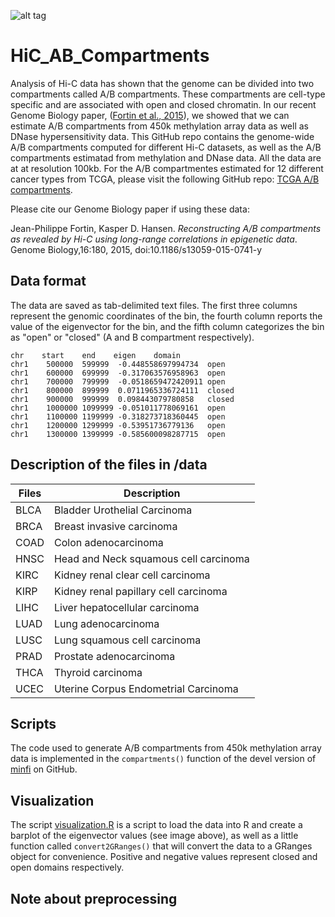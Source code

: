 ![alt tag](https://raw.github.com/jfortin1/TCGA_AB_Compartments/master/figures/try.png)

# HiC_AB_Compartments

Analysis of Hi-C data has shown that the genome can be divided into two compartments
called A/B compartments. These compartments are cell-type specific and are
associated with open and closed chromatin. In our recent Genome Biology paper, ([Fortin et al., 2015](http://www.genomebiology.com/2015/16/1/180)), we showed that we can estimate A/B compartments from 450k methylation array data as well as DNase hypersensitivity data. This GitHub repo contains the genome-wide A/B compartments computed for different Hi-C datasets, as well as the A/B compartments estimatad from methylation and DNase data. All the data are at at resolution 100kb. For the A/B compartmentes estimated for 12 different cancer types from TCGA, please visit the following GitHub repo: [TCGA A/B compartments](https://github.com/Jfortin1/TCGA_AB_Compartments).

Please cite our Genome Biology paper if using these data:

Jean-Philippe Fortin, Kasper D. Hansen. *Reconstructing A/B compartments as revealed by Hi-C using long-range correlations in epigenetic data*. Genome Biology,16:180, 2015, doi:10.1186/s13059-015-0741-y



## Data format
The data are saved as tab-delimited text files. The first three columns represent the genomic coordinates of the bin, the fourth column reports the value of the eigenvector for the bin, and the fifth column categorizes the bin as "open" or "closed" (A and B compartment respectively). 
```{}
chr    start    end    eigen    domain
chr1	500000	599999	-0.448558697994734	open
chr1	600000	699999	-0.317063576958963	open
chr1	700000	799999	-0.0518659472420911	open
chr1	800000	899999	0.0711965336724111	closed
chr1	900000	999999	0.098443079780858	closed
chr1	1000000	1099999	-0.051011778069161	open
chr1	1100000	1199999	-0.318273718360445	open
chr1	1200000	1299999	-0.53951736779136	open
chr1	1300000	1399999	-0.585600098287715	open

```

## Description of the files in /data

| Files        | Description           | 
| ------------- |-------------| 
| BLCA     | Bladder Urothelial Carcinoma | 
| BRCA | Breast invasive carcinoma |
| COAD | Colon adenocarcinoma |
| HNSC | Head and Neck squamous cell carcinoma |
| KIRC | Kidney renal clear cell carcinoma |
| KIRP | Kidney renal papillary cell carcinoma |
| LIHC | Liver hepatocellular carcinoma |
| LUAD | Lung adenocarcinoma |
| LUSC | Lung squamous cell carcinoma |
| PRAD | Prostate adenocarcinoma |
| THCA | Thyroid carcinoma |
| UCEC | Uterine Corpus Endometrial Carcinoma |

## Scripts

The code used to generate A/B compartments from 450k methylation array data is implemented in the `compartments()` function of the devel version of [minfi](https://github.com/kasperdanielhansen/minfi/blob/master/R/compartments.R) on GitHub.

## Visualization 

The script [visualization.R](https://github.com/Jfortin1/TCGA_AB_Compartments/blob/master/scripts/visualization.R) is a script to load the data into R and create a barplot of the eigenvector values (see image above), as well as a little function called `convert2GRanges()` that will convert the data to a GRanges object for convenience. Positive and negative values represent closed and open domains respectively. 

## Note about preprocessing

